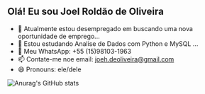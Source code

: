 ## Olá! Eu sou Joel Roldão de Oliveira



- 🔭 Atualmente estou desempregado em buscando uma nova oportunidade de emprego...
- 🌱 Estou estudando Analise de Dados com Python e MySQL ...
- 💬 Meu WhatsApp: +55 (15)98103-1963 
- 📫 Contate-me noe email: joeh.deoliveira@gmail.com
- 😄 Pronouns: ele/dele





![Anurag's GitHub stats](https://github-readme-stats.vercel.app/api?username=joelck007&theme=midnight-purple&show_icons=true)

